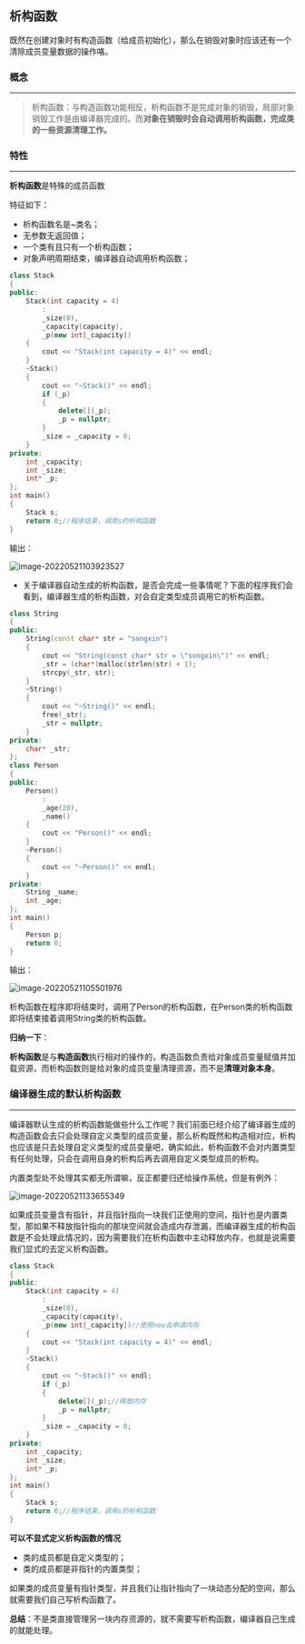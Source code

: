 ## 析构函数

既然在创建对象时有构造函数（给成员初始化），那么在销毁对象时应该还有一个清除成员变量数据的操作咯。

### 概念

---

> 析构函数：与构造函数功能相反，析构函数不是完成对象的销毁，局部对象销毁工作是由编译器完成的。而**对象在销毁时会自动调用析构函数，完成类的一些资源清理工作。**

### 特性

---

**析构函数**是特殊的成员函数

特征如下：

* 析构函数名是~类名；
* 无参数无返回值；
* 一个类有且只有一个析构函数；
* 对象声明周期结束，编译器自动调用析构函数；

```cpp
class Stack
{
public:
	Stack(int capacity = 4)
		:
		_size(0),
		_capacity(capacity),
		_p(new int[_capacity])
	{
		cout << "Stack(int capacity = 4)" << endl;
	}
	~Stack()
	{
		cout << "~Stack()" << endl;
		if (_p)
		{
			delete[](_p);
            _p = nullptr;
		}
		_size = _capacity = 0;
	}
private:	
	int _capacity;
	int _size;
	int* _p;
};
int main()
{
	Stack s;
	return 0;//程序结束，调用s的析构函数
}
```

输出：

![image-20220521103923527](https://pic.xinsong.xyz/img/202205211039573.png)

* 关于编译器自动生成的析构函数，是否会完成一些事情呢？下面的程序我们会看到，编译器生成的析构函数，对会自定类型成员调用它的析构函数。

```cpp
class String
{
public:
	String(const char* str = "songxin")
	{
		cout << "String(const char* str = \"songxin\")" << endl;
		_str = (char*)malloc(strlen(str) + 1);
		strcpy(_str, str);
	}
	~String()
	{
		cout << "~String()" << endl;
		free(_str);
		_str = nullptr;
	}
private:
	char* _str;
};
class Person
{
public:
	Person()
		:
		_age(20),
		_name()
	{
		cout << "Person()" << endl;
	}
	~Person()
	{
		cout << "~Person()" << endl;
	}
private:
	String _name;
	int _age;
};
int main()
{
	Person p;
	return 0;
}
```

输出：

![image-20220521105501976](https://pic.xinsong.xyz/img/202205211055029.png)

析构函数在程序即将结束时，调用了Person的析构函数，在Person类的析构函数即将结束接着调用String类的析构函数。



**归纳一下**：

**析构函数**是与**构造函数**执行相对的操作的，构造函数负责给对象成员变量赋值并加载资源，而析构函数则是给对象的成员变量清理资源，而不是**清理对象本身**。

### 编译器生成的默认析构函数

---

编译器默认生成的析构函数能做些什么工作呢？我们前面已经介绍了编译器生成的构造函数会去只会处理自定义类型的成员变量，那么析构既然和构造相对应，析构也应该是只去处理自定义类型的成员变量吧，确实如此，析构函数不会对内置类型有任何处理，只会在调用自身的析构后再去调用自定义类型成员的析构。

内置类型处不处理其实都无所谓嘛，反正都要归还给操作系统，但是有例外：

![image-20220521133655349](https://pic.xinsong.xyz/img/202205211336416.png)

如果成员变量含有指针，并且指针指向一块我们正使用的空间，指针也是内置类型，那如果不释放指针指向的那块空间就会造成内存泄漏，而编译器生成的析构函数是不会处理此情况的，因为需要我们在析构函数中主动释放内存，也就是说需要我们显式的去定义析构函数。

```cpp
class Stack
{
public:
	Stack(int capacity = 4)
		:
		_size(0),
		_capacity(capacity),
		_p(new int[_capacity])//使用new去申请内存
	{
		cout << "Stack(int capacity = 4)" << endl;
	}
	~Stack()
	{
		cout << "~Stack()" << endl;
		if (_p)
		{
			delete[](_p);//释放内存
            _p = nullptr;
		}
		_size = _capacity = 0;
	}
private:	
	int _capacity;
	int _size;
	int* _p;
};
int main()
{
	Stack s;
	return 0;//程序结束，调用s的析构函数
}
```

**可以不显式定义析构函数的情况**

* 类的成员都是自定义类型的；
* 类的成员都是非指针的内置类型；

如果类的成员变量有指针类型，并且我们让指针指向了一块动态分配的空间，那么就需要我们自己写析构函数了。



**总结**：不是类直接管理另一块内存资源的，就不需要写析构函数，编译器自己生成的就能处理。









